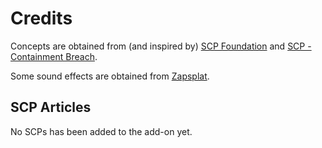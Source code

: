 # Credits

Concepts are obtained from (and inspired by) [SCP Foundation](https://scp-wiki.wikidot.com/) and [SCP - Containment Breach](https://www.scpcbgame.com/).

Some sound effects are obtained from [Zapsplat](https://www.zapsplat.com/).

## SCP Articles

No SCPs has been added to the add-on yet.
